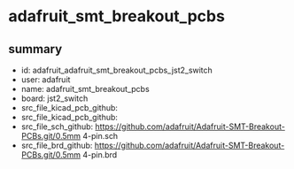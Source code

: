 # adafruit_smt_breakout_pcbs
 
## summary 
* id: adafruit_adafruit_smt_breakout_pcbs_jst2_switch
* user: adafruit
* name: adafruit_smt_breakout_pcbs
* board: jst2_switch
* src_file_kicad_pcb_github: 
* src_file_kicad_pcb_github: 
* src_file_sch_github: https://github.com/adafruit/Adafruit-SMT-Breakout-PCBs.git/0.5mm 4-pin.sch
* src_file_brd_github: https://github.com/adafruit/Adafruit-SMT-Breakout-PCBs.git/0.5mm 4-pin.brd



